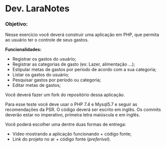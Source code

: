 # Dev. LaraNotes

### Objetivo:

Nesse exercício você deverá construir uma aplicação em PHP, que permita ao usuário ter o controle de seus gastos.

**Funcionalidades:** 

- Registrar os gastos do usuário;
- Registrar as categorias de gasto (ex: Lazer, alimentação ...);
- Estipular metas de gastos por período de acordo com a sua categoria;
- Listar os gastos do usuário;
- Pesquisar gastos por período ou categoria;
- Editar metas de gastos;

Você deverá fazer um fork do repositório dessa aplicação.

Para esse teste você deve usar o PHP 7.4 e Mysql5.7 e seguir as recomendações da PSR. O código deverá ser escrito em inglês. Os commits deverão estar no imperativo, primeira letra maiúscula e em inglês.

Você poderá escolher uma dentre duas formas de entrega:

- Vídeo mostrando a aplicação funcionando + código fonte;
- Link do projeto no ar + código fonte (*preferível*).

